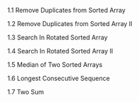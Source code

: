 1.1 Remove Duplicates from Sorted Array

1.2 Remove Duplicates from Sorted Array II

1.3 Search In Rotated Sorted Array

1.4 Search In Rotated Sorted Array II

1.5 Median of Two Sorted Arrays

1.6 Longest Consecutive Sequence

1.7 Two Sum

